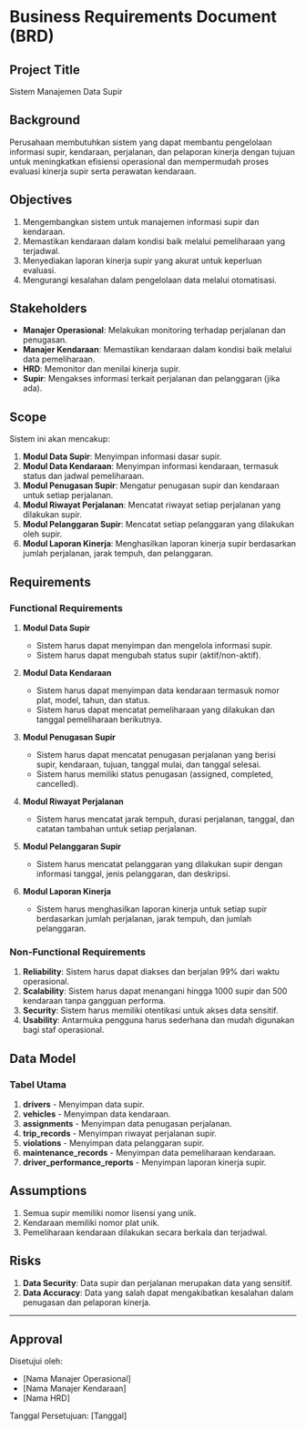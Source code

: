 # Business Requirements Document (BRD)

## Project Title
Sistem Manajemen Data Supir

## Background
Perusahaan membutuhkan sistem yang dapat membantu pengelolaan informasi supir, kendaraan, perjalanan, dan pelaporan kinerja dengan tujuan untuk meningkatkan efisiensi operasional dan mempermudah proses evaluasi kinerja supir serta perawatan kendaraan.

## Objectives
1. Mengembangkan sistem untuk manajemen informasi supir dan kendaraan.
2. Memastikan kendaraan dalam kondisi baik melalui pemeliharaan yang terjadwal.
3. Menyediakan laporan kinerja supir yang akurat untuk keperluan evaluasi.
4. Mengurangi kesalahan dalam pengelolaan data melalui otomatisasi.

## Stakeholders
- **Manajer Operasional**: Melakukan monitoring terhadap perjalanan dan penugasan.
- **Manajer Kendaraan**: Memastikan kendaraan dalam kondisi baik melalui data pemeliharaan.
- **HRD**: Memonitor dan menilai kinerja supir.
- **Supir**: Mengakses informasi terkait perjalanan dan pelanggaran (jika ada).

## Scope
Sistem ini akan mencakup:
1. **Modul Data Supir**: Menyimpan informasi dasar supir.
2. **Modul Data Kendaraan**: Menyimpan informasi kendaraan, termasuk status dan jadwal pemeliharaan.
3. **Modul Penugasan Supir**: Mengatur penugasan supir dan kendaraan untuk setiap perjalanan.
4. **Modul Riwayat Perjalanan**: Mencatat riwayat setiap perjalanan yang dilakukan supir.
5. **Modul Pelanggaran Supir**: Mencatat setiap pelanggaran yang dilakukan oleh supir.
6. **Modul Laporan Kinerja**: Menghasilkan laporan kinerja supir berdasarkan jumlah perjalanan, jarak tempuh, dan pelanggaran.

## Requirements

### Functional Requirements
1. **Modul Data Supir**
   - Sistem harus dapat menyimpan dan mengelola informasi supir.
   - Sistem harus dapat mengubah status supir (aktif/non-aktif).

2. **Modul Data Kendaraan**
   - Sistem harus dapat menyimpan data kendaraan termasuk nomor plat, model, tahun, dan status.
   - Sistem harus dapat mencatat pemeliharaan yang dilakukan dan tanggal pemeliharaan berikutnya.

3. **Modul Penugasan Supir**
   - Sistem harus dapat mencatat penugasan perjalanan yang berisi supir, kendaraan, tujuan, tanggal mulai, dan tanggal selesai.
   - Sistem harus memiliki status penugasan (assigned, completed, cancelled).

4. **Modul Riwayat Perjalanan**
   - Sistem harus mencatat jarak tempuh, durasi perjalanan, tanggal, dan catatan tambahan untuk setiap perjalanan.
   
5. **Modul Pelanggaran Supir**
   - Sistem harus mencatat pelanggaran yang dilakukan supir dengan informasi tanggal, jenis pelanggaran, dan deskripsi.

6. **Modul Laporan Kinerja**
   - Sistem harus menghasilkan laporan kinerja untuk setiap supir berdasarkan jumlah perjalanan, jarak tempuh, dan jumlah pelanggaran.

### Non-Functional Requirements
1. **Reliability**: Sistem harus dapat diakses dan berjalan 99% dari waktu operasional.
2. **Scalability**: Sistem harus dapat menangani hingga 1000 supir dan 500 kendaraan tanpa gangguan performa.
3. **Security**: Sistem harus memiliki otentikasi untuk akses data sensitif.
4. **Usability**: Antarmuka pengguna harus sederhana dan mudah digunakan bagi staf operasional.

## Data Model

### Tabel Utama
1. **drivers** - Menyimpan data supir.
2. **vehicles** - Menyimpan data kendaraan.
3. **assignments** - Menyimpan data penugasan perjalanan.
4. **trip_records** - Menyimpan riwayat perjalanan supir.
5. **violations** - Menyimpan data pelanggaran supir.
6. **maintenance_records** - Menyimpan data pemeliharaan kendaraan.
7. **driver_performance_reports** - Menyimpan laporan kinerja supir.

## Assumptions
1. Semua supir memiliki nomor lisensi yang unik.
2. Kendaraan memiliki nomor plat unik.
3. Pemeliharaan kendaraan dilakukan secara berkala dan terjadwal.

## Risks
1. **Data Security**: Data supir dan perjalanan merupakan data yang sensitif.
2. **Data Accuracy**: Data yang salah dapat mengakibatkan kesalahan dalam penugasan dan pelaporan kinerja.

---

## Approval
Disetujui oleh:  
- [Nama Manajer Operasional]
- [Nama Manajer Kendaraan]
- [Nama HRD]

Tanggal Persetujuan: [Tanggal]
